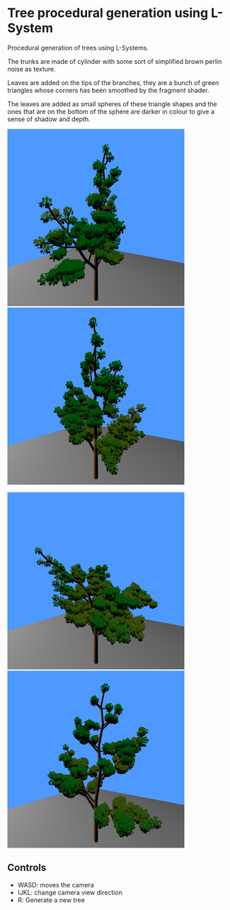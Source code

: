 # Tree procedural generation using L-System

Procedural generation of trees using L-Systems.

The trunks are made of cylinder with some sort of simplified brown perlin noise as texture.

Leaves are added on the tips of the branches, they are a bunch of green triangles whose corners has been smoothed by the fragment shader.

The leaves are added as small spheres of these triangle shapes and the ones that are on the bottom of the sphere are darker in colour to give
a sense of shadow and depth.

![screenshot](../screenshots/tree_1.png) ![screenshot](../screenshots/tree_2.png)

![screenshot](../screenshots/tree_3.png) ![screenshot](../screenshots/tree_4.png)

## Controls

- WASD: moves the camera
- IJKL: change camera view direction
- R: Generate a new tree
